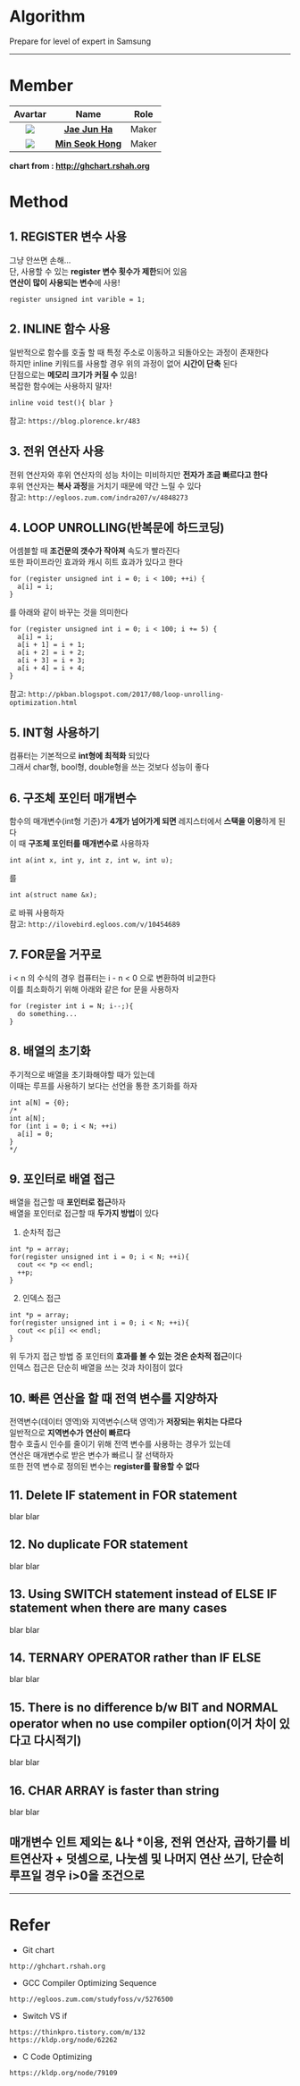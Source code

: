# Algorithm
Prepare for level of expert in Samsung

---

# Member  

|                 Avartar                  |                   Name                   | Role  |
| :--------------------------------------: | :--------------------------------------: | :---: |
| <img src="https://avatars1.githubusercontent.com/u/7951335?v=4&s=100"> | <a href = "https://github.com/jaejunha"> **Jae Jun Ha** </a> | Maker |
| <img src="https://avatars1.githubusercontent.com/u/31812857?v=4&s=100"> | <a href = "https://github.com/Minseok-Hong"> **Min Seok Hong** </a> | Maker |

 **chart from : http://ghchart.rshah.org**  

# Method  

## 1. REGISTER 변수 사용    
그냥 안쓰면 손해...  
단, 사용할 수 있는 **register 변수 횟수가 제한**되어 있음  
**연산이 많이 사용되는 변수**에 사용!  
```
register unsigned int varible = 1;
```
## 2. INLINE 함수 사용  
일반적으로 함수를 호출 할 때 특정 주소로 이동하고 되돌아오는 과정이 존재한다  
하지만 inline 키워드를 사용할 경우 위의 과정이 없어 **시간이 단축** 된다  
단점으로는 **메모리 크기가 커질 수** 있음!  
복잡한 함수에는 사용하지 말자!  
```
inline void test(){ blar }
```
참고: `https://blog.plorence.kr/483`  
## 3. 전위 연산자 사용  
전위 연산자와 후위 연산자의 성능 차이는 미비하지만 **전자가 조금 빠르다고 한다**   
후위 연산자는 **복사 과정**을 거치기 때문에 약간 느릴 수 있다  
참고: `http://egloos.zum.com/indra207/v/4848273`
## 4. LOOP UNROLLING(반복문에 하드코딩)      
어셈블할 때 **조건문의 갯수가 작아져** 속도가 빨라진다  
또한 파이프라인 효과와 캐시 히트 효과가 있다고 한다  
```
for (register unsigned int i = 0; i < 100; ++i) {
  a[i] = i;
}
```
를 아래와 같이 바꾸는 것을 의미한다
```
for (register unsigned int i = 0; i < 100; i += 5) {
  a[i] = i;
  a[i + 1] = i + 1;
  a[i + 2] = i + 2;
  a[i + 3] = i + 3;
  a[i + 4] = i + 4;
}
```  
참고: `http://pkban.blogspot.com/2017/08/loop-unrolling-optimization.html`  
## 5. INT형 사용하기   
컴퓨터는 기본적으로 **int형에 최적화** 되있다  
그래서 char형, bool형, double형을 쓰는 것보다 성능이 좋다   
## 6. 구조체 포인터 매개변수  
함수의 매개변수(int형 기준)가 **4개가 넘어가게 되면** 레지스터에서 **스택을 이용**하게 된다   
이 때 **구조체 포인터를 매개변수로** 사용하자  
```
int a(int x, int y, int z, int w, int u);
```
를
```
int a(struct name &x);
```
로 바꿔 사용하자  
참고: `http://ilovebird.egloos.com/v/10454689`   
## 7. FOR문을 거꾸로  
i < n 의 수식의 경우 컴퓨터는 i - n < 0 으로 변환하여 비교한다  
이를 최소화하기 위해 아래와 같은 for 문을 사용하자 
```
for (register int i = N; i--;){
  do something...
}
```
## 8. 배열의 초기화   
주기적으로 배열을 초기화해야할 때가 있는데  
이때는 루프를 사용하기 보다는 선언을 통한 초기화를 하자  
```
int a[N] = {0};
/*
int a[N];
for (int i = 0; i < N; ++i)
  a[i] = 0;
}
*/
```
## 9. 포인터로 배열 접근  
배열을 접근할 때 **포인터로 접근**하자  
배열을 포인터로 접근할 때 **두가지 방법**이 있다  
1. 순차적 접근  
```
int *p = array;
for(register unsigned int i = 0; i < N; ++i){
  cout << *p << endl;
  ++p;
}
```
2. 인덱스 접근
```
int *p = array;
for(register unsigned int i = 0; i < N; ++i){
  cout << p[i] << endl;
}
```
위 두가지 접근 방법 중 포인터의 **효과를 볼 수 있는 것은 순차적 접근**이다  
인덱스 접근은 단순히 배열을 쓰는 것과 차이점이 없다  
## 10. 빠른 연산을 할 때 전역 변수를 지양하자   
전역변수(데이터 영역)와 지역변수(스택 영역)가 **저장되는 위치는 다르다**   
일반적으로 **지역변수가 연산이 빠르다**  
함수 호출시 인수를 줄이기 위해 전역 변수를 사용하는 경우가 있는데  
연산은 매개변수로 받은 변수가 빠르니 잘 선택하자   
또한 전역 변수로 정의된 변수는 **register를 활용할 수 없다**  
## 11. Delete IF statement in FOR statement  
blar blar  
  
## 12. No duplicate FOR statement  
blar blar  
  
## 13. Using SWITCH statement instead of ELSE IF statement when there are many cases  
blar blar  
  
## 14. TERNARY OPERATOR rather than IF ELSE  
blar blar  
  
## 15. There is no difference b/w BIT and NORMAL operator when no use compiler option(이거 차이 있다고 다시적기)    
blar blar    
  
## 16. CHAR ARRAY is faster than string  
blar blar   

## 매개변수 인트 제외는 &나 \*이용, 전위 연산자, 곱하기를 비트연산자 + 덧셈으로, 나눗셈 및 나머지 연산 쓰기, 단순히 루프일 경우 i>0을 조건으로       

---
# Refer  
- Git chart  
```
http://ghchart.rshah.org    
```

- GCC Compiler Optimizing Sequence
~~~
http://egloos.zum.com/studyfoss/v/5276500
~~~

- Switch VS if
~~~
https://thinkpro.tistory.com/m/132
https://kldp.org/node/62262
~~~

- C Code Optimizing
~~~
https://kldp.org/node/79109
~~~

